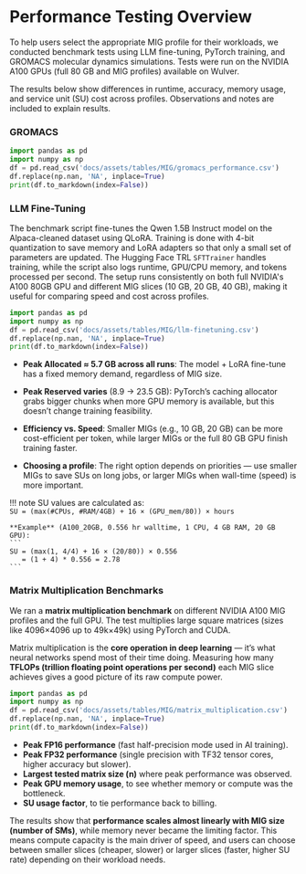 # Performance Testing Overview

To help users select the appropriate MIG profile for their workloads, we conducted benchmark tests using LLM fine-tuning, PyTorch training, and GROMACS molecular dynamics simulations. Tests were run on the NVIDIA A100 GPUs (full 80 GB and MIG profiles) available on Wulver.

The results below show differences in runtime, accuracy, memory usage, and service unit (SU) cost across profiles. Observations and notes are included to explain results.

### GROMACS

```python exec="on"
import pandas as pd 
import numpy as np
df = pd.read_csv('docs/assets/tables/MIG/gromacs_performance.csv')
df.replace(np.nan, 'NA', inplace=True)
print(df.to_markdown(index=False))
```

### LLM Fine-Tuning

The benchmark script fine-tunes the Qwen 1.5B Instruct model on the Alpaca-cleaned dataset using QLoRA. Training is done with 4-bit quantization to save memory and LoRA adapters so that only a small set of parameters are updated. The Hugging Face TRL `SFTTrainer` handles training, while the script also logs runtime, GPU/CPU memory, and tokens processed per second. The setup runs consistently on both full NVIDIA's A100 80GB GPU and different MIG slices (10 GB, 20 GB, 40 GB), making it useful for comparing speed and cost across profiles.

```python exec="on"
import pandas as pd 
import numpy as np
df = pd.read_csv('docs/assets/tables/MIG/llm-finetuning.csv')
df.replace(np.nan, 'NA', inplace=True)
print(df.to_markdown(index=False))
```

- **Peak Allocated ≈ 5.7 GB across all runs**: The model + LoRA fine-tune has a fixed memory demand, regardless of MIG size.
    
- **Peak Reserved varies** (8.9 → 23.5 GB): PyTorch’s caching allocator grabs bigger chunks when more GPU memory is available, but this doesn’t change training feasibility.

- **Efficiency vs. Speed**: Smaller MIGs (e.g., 10 GB, 20 GB) can be more cost-efficient per token, while larger MIGs or the full 80 GB GPU finish training faster.

- **Choosing a profile**: The right option depends on priorities — use smaller MIGs to save SUs on long jobs, or larger MIGs when wall-time (speed) is more important.

!!! note
    SU values are calculated as:  
    `SU = (max(#CPUs, #RAM/4GB) + 16 × (GPU_mem/80)) × hours`  
    
    **Example** (A100_20GB, 0.556 hr walltime, 1 CPU, 4 GB RAM, 20 GB GPU):  
    ```
    SU = (max(1, 4/4) + 16 × (20/80)) × 0.556
       = (1 + 4) * 0.556 = 2.78
    ```
    
### Matrix Multiplication Benchmarks

We ran a **matrix multiplication benchmark** on different NVIDIA A100 MIG profiles and the full GPU. The test multiplies large square matrices (sizes like 4096×4096 up to 49k×49k) using PyTorch and CUDA.

Matrix multiplication is the **core operation in deep learning** — it’s what neural networks spend most of their time doing. Measuring how many **TFLOPs (trillion floating point operations per second)** each MIG slice achieves gives a good picture of its raw compute power.

```python exec="on"
import pandas as pd 
import numpy as np
df = pd.read_csv('docs/assets/tables/MIG/matrix_multiplication.csv')
df.replace(np.nan, 'NA', inplace=True)
print(df.to_markdown(index=False))
```

- **Peak FP16 performance** (fast half-precision mode used in AI training).
- **Peak FP32 performance** (single precision with TF32 tensor cores, higher accuracy but slower).
- **Largest tested matrix size (n)** where peak performance was observed.
- **Peak GPU memory usage**, to see whether memory or compute was the bottleneck.
- **SU usage factor**, to tie performance back to billing.

The results show that **performance scales almost linearly with MIG size (number of SMs)**, while memory never became the limiting factor. This means compute capacity is the main driver of speed, and users can choose between smaller slices (cheaper, slower) or larger slices (faster, higher SU rate) depending on their workload needs.

